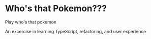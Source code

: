 # Who's that Pokemon???
Play who's that pokemon

An excercise in learning TypeScript, refactoring, and user experience
